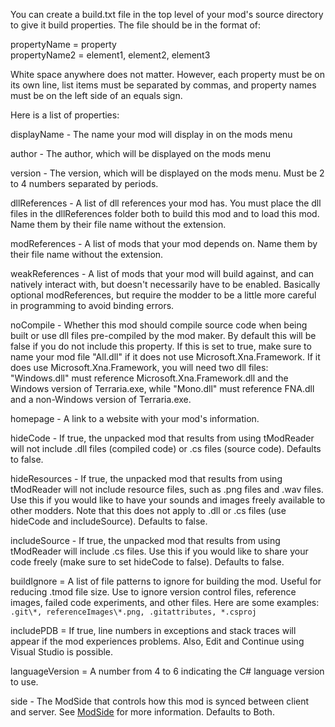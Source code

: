 You can create a build.txt file in the top level of your mod's source directory to give it build properties. The file should be in the format of:

propertyName = property   
propertyName2 = element1, element2, element3

White space anywhere does not matter. However, each property must be on its own line, list items must be separated by commas, and property names must be on the left side of an equals sign.

Here is a list of properties:

displayName - The name your mod will display in on the mods menu

author - The author, which will be displayed on the mods menu

version - The version, which will be displayed on the mods menu. Must be 2 to 4 numbers separated by periods. 

dllReferences - A list of dll references your mod has. You must place the dll files in the dllReferences folder both to build this mod and to load this mod. Name them by their file name without the extension.

modReferences - A list of mods that your mod depends on. Name them by their file name without the extension.

weakReferences - A list of mods that your mod will build against, and can natively interact with, but doesn't necessarily have to be enabled. Basically optional modReferences, but require the modder to be a little more careful in programming to avoid binding errors.

noCompile - Whether this mod should compile source code when being built or use dll files pre-compiled by the mod maker. By default this will be false if you do not include this property. If this is set to true, make sure to name your mod file "All.dll" if it does not use Microsoft.Xna.Framework. If it does use Microsoft.Xna.Framework, you will need two dll files: "Windows.dll" must reference Microsoft.Xna.Framework.dll and the Windows version of Terraria.exe, while "Mono.dll" must reference FNA.dll and a non-Windows version of Terraria.exe.

homepage - A link to a website with your mod's information.

hideCode - If true, the unpacked mod that results from using tModReader will not include .dll files (compiled code) or .cs files (source code). Defaults to false.

hideResources - If true, the unpacked mod that results from using tModReader will not include resource files, such as .png files and .wav files. Use this if you would like to have your sounds and images freely available to other modders. Note that this does not apply to .dll or .cs files (use hideCode and includeSource). Defaults to false.

includeSource - If true, the unpacked mod that results from using tModReader will include .cs files. Use this if you would like to share your code freely (make sure to set hideCode to false). Defaults to false.

buildIgnore = A list of file patterns to ignore for building the mod. Useful for reducing .tmod file size. Use to ignore version control files, reference images, failed code experiments, and other files. Here are some examples: ``.git\*, referenceImages\*.png, .gitattributes, *.csproj``

includePDB = If true, line numbers in exceptions and stack traces will appear if the mod experiences problems. Also, Edit and Continue using Visual Studio is possible.

languageVersion = A number from 4 to 6 indicating the C# language version to use.

side - The ModSide that controls how this mod is synced between client and server. See [ModSide](https://github.com/bluemagic123/tModLoader/wiki/ModSide) for more information. Defaults to Both.